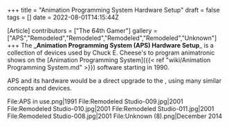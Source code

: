 +++
title = "Animation Programming System Hardware Setup"
draft = false
tags = []
date = 2022-08-01T14:15:44Z

[Article]
contributors = ["The 64th Gamer"]
gallery = ["APS","Remodeled","Remodeled","Remodeled","Remodeled","Unknown"]
+++
The **_Animation Programming System (APS) Hardware Setup**_ is a collection of devices used by Chuck E. Cheese's to program animatronic shows on the [Animation Programming System]({{< ref "wiki/Animation Programming System.md" >}}) software starting in 1990.

APS and its hardware would be a direct upgrade to the , using many similar concepts and devices.

<gallery>
File:APS in use.png|1991
File:Remodeled Studio-009.jpg|2001
File:Remodeled Studio-010.jpg|2001
File:Remodeled Studio-011.jpg|2001
File:Remodeled Studio-008.jpg|2001
File:Unknown (8).png|December 2014
</gallery>